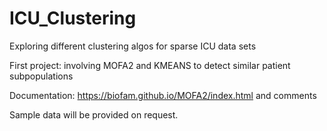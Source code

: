 # ICU_Clustering
Exploring different clustering algos for sparse ICU data sets

First project: involving MOFA2 and KMEANS to detect similar patient subpopulations

Documentation:
https://biofam.github.io/MOFA2/index.html
and comments

Sample data will be provided on request. 
